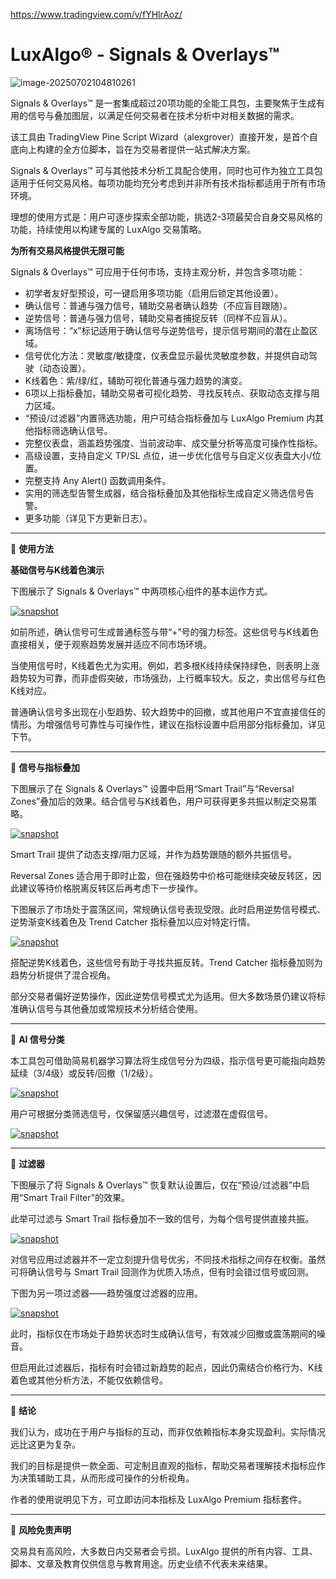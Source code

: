 https://www.tradingview.com/v/fYHlrAoz/

# LuxAlgo® - Signals & Overlays™

![image-20250702104810261](https://pkuxiaohou.oss-cn-beijing.aliyuncs.com/img/202507021048342.png)



Signals & Overlays™ 是一套集成超过20项功能的全能工具包，主要聚焦于生成有用的信号与叠加图层，以满足任何交易者在技术分析中对相关数据的需求。

该工具由 TradingView Pine Script Wizard（alexgrover）直接开发，是首个自底向上构建的全方位脚本，旨在为交易者提供一站式解决方案。

Signals & Overlays™ 可与其他技术分析工具配合使用，同时也可作为独立工具包适用于任何交易风格。每项功能均充分考虑到并非所有技术指标都适用于所有市场环境。

理想的使用方式是：用户可逐步探索全部功能，挑选2-3项最契合自身交易风格的功能，持续使用以构建专属的 LuxAlgo 交易策略。

**为所有交易风格提供无限可能**

Signals & Overlays™ 可应用于任何市场，支持主观分析，并包含多项功能：

- 初学者友好型预设，可一键启用多项功能（启用后锁定其他设置）。
- 确认信号：普通与强力信号，辅助交易者确认趋势（不应盲目跟随）。
- 逆势信号：普通与强力信号，辅助交易者捕捉反转（同样不应盲从）。
- 离场信号：“x”标记适用于确认信号与逆势信号，提示信号期间的潜在止盈区域。
- 信号优化方法：灵敏度/敏捷度，仪表盘显示最优灵敏度参数，并提供自动驾驶（动态设置）。
- K线着色：紫/绿/红，辅助可视化普通与强力趋势的演变。
- 6项以上指标叠加，辅助交易者可视化趋势、寻找反转点、获取动态支撑与阻力区域。
- “预设/过滤器”内置筛选功能，用户可结合指标叠加与 LuxAlgo Premium 内其他指标筛选确认信号。
- 完整仪表盘，涵盖趋势强度、当前波动率、成交量分析等高度可操作性指标。
- 高级设置，支持自定义 TP/SL 点位，进一步优化信号与自定义仪表盘大小/位置。
- 完整支持 Any Alert() 函数调用条件。
- 实用的筛选型告警生成器，结合指标叠加及其他指标生成自定义筛选信号告警。
- 更多功能（详见下方更新日志）。

---

🔶 **使用方法**

**基础信号与K线着色演示**

下图展示了 Signals & Overlays™ 中两项核心组件的基本运作方式。

[![snapshot](https://www.tradingview.com/x/hbBoe0n0/)](https://www.tradingview.com/x/hbBoe0n0/)

如前所述，确认信号可生成普通标签与带“+”号的强力标签。这些信号与K线着色直接相关，便于观察趋势发展并适应不同市场环境。

当使用信号时，K线着色尤为实用。例如，若多根K线持续保持绿色，则表明上涨趋势较为可靠，而非虚假突破，市场强劲，上行概率较大。反之，卖出信号与红色K线对应。

普通确认信号多出现在小型趋势、较大趋势中的回撤，或其他用户不宜直接信任的情形。为增强信号可靠性与可操作性，建议在指标设置中启用部分指标叠加，详见下节。

---

🔶 **信号与指标叠加**

下图展示了在 Signals & Overlays™ 设置中启用“Smart Trail”与“Reversal Zones”叠加后的效果。结合信号与K线着色，用户可获得更多共振以制定交易策略。

[![snapshot](https://www.tradingview.com/x/UqGdjtON/)](https://www.tradingview.com/x/UqGdjtON/)

Smart Trail 提供了动态支撑/阻力区域，并作为趋势跟随的额外共振信号。

Reversal Zones 适合用于即时止盈，但在强趋势中价格可能继续突破反转区，因此建议等待价格脱离反转区后再考虑下一步操作。

下图展示了市场处于震荡区间，常规确认信号表现受限。此时启用逆势信号模式、逆势渐变K线着色及 Trend Catcher 指标叠加以应对特定行情。

[![snapshot](https://www.tradingview.com/x/WELi2mKw/)](https://www.tradingview.com/x/WELi2mKw/)

搭配逆势K线着色，这些信号有助于寻找共振反转。Trend Catcher 指标叠加则为趋势分析提供了混合视角。

部分交易者偏好逆势操作，因此逆势信号模式尤为适用。但大多数场景仍建议将标准确认信号与其他叠加或常规技术分析结合使用。

---

🔶 **AI 信号分类**

本工具包可借助简易机器学习算法将生成信号分为四级，指示信号更可能指向趋势延续（3/4级）或反转/回撤（1/2级）。

[![snapshot](https://www.tradingview.com/x/9HjyB1IX/)](https://www.tradingview.com/x/9HjyB1IX/)

用户可根据分类筛选信号，仅保留感兴趣信号，过滤潜在虚假信号。

[![snapshot](https://www.tradingview.com/x/Bxz8QiLw/)](https://www.tradingview.com/x/Bxz8QiLw/)

---

🔶 **过滤器**

下图展示了将 Signals & Overlays™ 恢复默认设置后，仅在“预设/过滤器”中启用“Smart Trail Filter”的效果。

此举可过滤与 Smart Trail 指标叠加不一致的信号，为每个信号提供直接共振。

[![snapshot](https://www.tradingview.com/x/LdWyxY7K/)](https://www.tradingview.com/x/LdWyxY7K/)

对信号应用过滤器并不一定立刻提升信号优劣，不同技术指标之间存在权衡。虽然可将确认信号与 Smart Trail 回测作为优质入场点，但有时会错过信号或回测。

下图为另一项过滤器——趋势强度过滤器的应用。

[![snapshot](https://www.tradingview.com/x/fGfIfw96/)](https://www.tradingview.com/x/fGfIfw96/)

此时，指标仅在市场处于趋势状态时生成确认信号，有效减少回撤或震荡期间的噪音。

但启用此过滤器后，指标有时会错过新趋势的起点，因此仍需结合价格行为、K线着色或其他分析方法，不能仅依赖信号。

---

🔶 **结论**

我们认为，成功在于用户与指标的互动，而非仅依赖指标本身实现盈利。实际情况远比这更为复杂。

我们的目标是提供一款全面、可定制且直观的指标，帮助交易者理解技术指标应作为决策辅助工具，从而形成可操作的分析视角。

作者的使用说明见下方，可立即访问本指标及 LuxAlgo Premium 指标套件。

---

🔶 **风险免责声明**

交易具有高风险，大多数日内交易者会亏损。LuxAlgo 提供的所有内容、工具、脚本、文章及教育仅供信息与教育用途。历史业绩不代表未来结果。










































